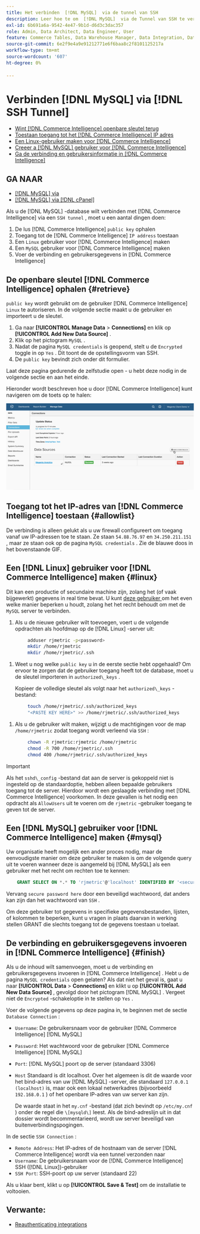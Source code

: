 ```yaml
---
title: Het verbinden  [!DNL MySQL]  via de tunnel van SSH
description: Leer hoe te om  [!DNL MySQL]  via de Tunnel van SSH te verbinden.
exl-id: 6b691a6a-9542-4e47-9b1d-d6d3c3dac357
role: Admin, Data Architect, Data Engineer, User
feature: Commerce Tables, Data Warehouse Manager, Data Integration, Data Import/Export, SQL Report Builder
source-git-commit: 6e2f9e4a9e91212771e6f6baa8c2f8101125217a
workflow-type: tm+mt
source-wordcount: '607'
ht-degree: 0%

---
```


# Verbinden [!DNL MySQL] via [!DNL SSH Tunnel]

* [Wint  [!DNL Commerce Intelligence]  openbare sleutel terug](#retrieve)
* [Toestaan toegang tot het  [!DNL Commerce Intelligence]  IP adres](#allowlist)
* [Een Linux-gebruiker maken voor  [!DNL Commerce Intelligence]](#linux)
* [Creeer a [!DNL MySQL]  gebruiker voor  [!DNL Commerce Intelligence]](#mysql)
* [Ga de verbinding en gebruikersinformatie in  [!DNL Commerce Intelligence]](#finish)

## GA NAAR

* [[!DNL MySQL] via ](../integrations/mysql-via-a-direct-connection.md)
* [[!DNL MySQL] via  [!DNL cPanel]](../integrations/mysql-via-cpanel.md)

Als u de [!DNL MySQL] -database wilt verbinden met [!DNL Commerce Intelligence] via een `SSH tunnel` , moet u een aantal dingen doen:

1. De lus [!DNL Commerce Intelligence] `public key` ophalen
1. Toegang tot de [!DNL Commerce Intelligence] `IP address` toestaan
1. Een `Linux` gebruiker voor [!DNL Commerce Intelligence] maken
1. Een `MySQL` gebruiker voor [!DNL Commerce Intelligence] maken
1. Voer de verbinding en gebruikersgegevens in [!DNL Commerce Intelligence]


## De openbare sleutel [!DNL Commerce Intelligence] ophalen {#retrieve}

`public key` wordt gebruikt om de gebruiker [!DNL Commerce Intelligence] `Linux` te autoriseren. In de volgende sectie maakt u de gebruiker en importeert u de sleutel.

1. Ga naar **[!UICONTROL Manage Data** > **Connections]** en klik op **[!UICONTROL Add New Data Source]** .
1. Klik op het pictogram `MySQL` .
1. Nadat de pagina `MySQL credentials` is geopend, stelt u de `Encrypted` toggle in op `Yes` . Dit toont de de opstellingsvorm van SSH.
1. De `public key` bevindt zich onder dit formulier.

Laat deze pagina gedurende de zelfstudie open - u hebt deze nodig in de volgende sectie en aan het einde.

Hieronder wordt beschreven hoe u door [!DNL Commerce Intelligence] kunt navigeren om de toets op te halen:

![](../../../assets/MySQL_SSH.gif)<!--{: width="770"}-->

## Toegang tot het IP-adres van [!DNL Commerce Intelligence] toestaan {#allowlist}

De verbinding is alleen gelukt als u uw firewall configureert om toegang vanaf uw IP-adressen toe te staan. Ze staan `54.88.76.97` en `34.250.211.151` , maar ze staan ook op de pagina `MySQL credentials` . Zie de blauwe doos in het bovenstaande GIF.

## Een [!DNL Linux] gebruiker voor [!DNL Commerce Intelligence] maken {#linux}

Dit kan een productie of secundaire machine zijn, zolang het (of vaak bijgewerkt) gegevens in real time bevat. U kunt [ deze gebruiker ](../../../administrator/account-management/restrict-db-access.md) om het even welke manier beperken u houdt, zolang het het recht behoudt om met de `MySQL` server te verbinden.

1. Als u de nieuwe gebruiker wilt toevoegen, voert u de volgende opdrachten als hoofdmap op de [!DNL Linux] -server uit:

```bash
        adduser rjmetric -p<password>
        mkdir /home/rjmetric
        mkdir /home/rjmetric/.ssh
```

1. Weet u nog welke `public key` u in de eerste sectie hebt opgehaald? Om ervoor te zorgen dat de gebruiker toegang heeft tot de database, moet u de sleutel importeren in `authorized\_keys` .

   Kopieer de volledige sleutel als volgt naar het `authorized\_keys` -bestand:

```bash
        touch /home/rjmetric/.ssh/authorized_keys
        "<PASTE KEY HERE>" >> /home/rjmetric/.ssh/authorized_keys
```

1. Als u de gebruiker wilt maken, wijzigt u de machtigingen voor de map `/home/rjmetric` zodat toegang wordt verleend via `SSH` :

```bash
        chown -R rjmetric:rjmetric /home/rjmetric
        chmod -R 700 /home/rjmetric/.ssh
        chmod 400 /home/rjmetric/.ssh/authorized_keys
```

>[!IMPORTANT]
>
>Als het `sshd\_config` -bestand dat aan de server is gekoppeld niet is ingesteld op de standaardoptie, hebben alleen bepaalde gebruikers toegang tot de server. Hierdoor wordt een geslaagde verbinding met [!DNL Commerce Intelligence] voorkomen. In deze gevallen is het nodig een opdracht als `AllowUsers` uit te voeren om de `rjmetric` -gebruiker toegang te geven tot de server.

## Een [!DNL MySQL] gebruiker voor [!DNL Commerce Intelligence] maken {#mysql}

Uw organisatie heeft mogelijk een ander proces nodig, maar de eenvoudigste manier om deze gebruiker te maken is om de volgende query uit te voeren wanneer deze is aangemeld bij [!DNL MySQL] als een gebruiker met het recht om rechten toe te kennen:

```sql
    GRANT SELECT ON *.* TO 'rjmetric'@'localhost' IDENTIFIED BY '<secure password here>';
```

Vervang `secure password here` door een beveiligd wachtwoord, dat anders kan zijn dan het wachtwoord van `SSH` .

Om deze gebruiker tot gegevens in specifieke gegevensbestanden, lijsten, of kolommen te beperken, kunt u vragen in plaats daarvan in werking stellen GRANT die slechts toegang tot de gegevens toestaan u toelaat.

## De verbinding en gebruikersgegevens invoeren in [!DNL Commerce Intelligence] {#finish}

Als u de inhoud wilt samenvoegen, moet u de verbinding en gebruikersgegevens invoeren in [!DNL Commerce Intelligence] . Hebt u de pagina `MySQL credentials` open gelaten? Als dat niet het geval is, gaat u naar **[!UICONTROL Data** > **Connections]** en klikt u op **[!UICONTROL Add New Data Source]** , gevolgd door het pictogram [!DNL MySQL] . Vergeet niet de `Encrypted` -schakeloptie in te stellen op `Yes` .

Voer de volgende gegevens op deze pagina in, te beginnen met de sectie `Database Connection` :

* `Username`: De gebruikersnaam voor de gebruiker [!DNL Commerce Intelligence] [!DNL MySQL]
* `Password`: Het wachtwoord voor de gebruiker [!DNL Commerce Intelligence] [!DNL MySQL]
* `Port`: [!DNL MySQL] poort op de server (standaard 3306)
* `Host` Standaard is dit localhost. Over het algemeen is dit de waarde voor het bind-adres van uw [!DNL MySQL] -server, die standaard `127.0.0.1 (localhost)` is, maar ook een lokaal netwerkadres (bijvoorbeeld `192.168.0.1` ) of het openbare IP-adres van uw server kan zijn.

  De waarde staat in het `my.cnf` -bestand (dat zich bevindt op `/etc/my.cnf` ) onder de regel die `\[mysqld\]` leest. Als de bind-adreslijn uit in dat dossier wordt becommentarieerd, wordt uw server beveiligd van buitenverbindingspogingen.

In de sectie `SSH Connection` :

* `Remote Address`: Het IP-adres of de hostnaam van de server [!DNL Commerce Intelligence] wordt via een tunnel verzonden naar
* `Username`: De gebruikersnaam voor de [!DNL Commerce Intelligence] SSH ([!DNL Linux])-gebruiker
* `SSH Port`: SSH-poort op uw server (standaard 22)

Als u klaar bent, klikt u op **[!UICONTROL Save & Test]** om de installatie te voltooien.

## Verwante:

* [ Reauthenticating integrations ](https://experienceleague.adobe.com/docs/commerce-knowledge-base/kb/how-to/mbi-reauthenticating-integrations.html)

